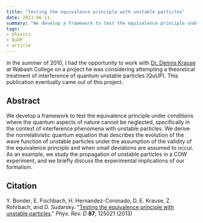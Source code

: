 ```yaml
---
title: "Testing the equivalence principle with unstable particles"
date: 2013-06-11
summary: "We develop a framework to test the equivalence principle under conditions where the quantum aspects of nature cannot be neglected, specifically in the context of interference phenomena with unstable particles."
tags:
- physics
- QuUP
- article
---
```


In the summer of 2010, I had the opportunity to work with [Dr. Dennis Krause](https://www.wabash.edu/academics/profiles/home.cfm?site_folder=physics&vdeptid=29&facname=kraused) at Wabash College on a project he was considering attempting a theoretical treatment of interference of quantum unstable particles (QuUP).  This publication eventually came out of this project.

Abstract
--------

We develop a framework to test the equivalence principle under conditions where the quantum aspects of nature cannot be neglected, specifically in the context of interference phenomena with unstable particles. We derive the nonrelativistic quantum equation that describes the evolution of the wave function of unstable particles under the assumption of the validity of the equivalence principle and when small deviations are assumed to occur. As an example, we study the propagation of unstable particles in a COW experiment, and we briefly discuss the experimental implications of our formalism.

Citation
--------

Y. Bonder, E. Fischbach, H. Hernandez-Coronado, D. E. Krause, Z. Rohrbach, and D. Sudarsky. "[Testing the equivalence principle with unstable particles](https://journals.aps.org/prd/abstract/10.1103/PhysRevD.87.125021)."
_Phys. Rev. D_ **87**, 125021 (2013)